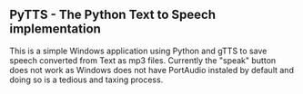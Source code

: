 ## PyTTS - The Python Text to Speech implementation
This is a simple Windows application using Python and gTTS to save speech converted from Text as mp3 files.
Currently the "speak" button does not work as Windows does not have PortAudio instaled by default and doing so is a tedious and taxing process.
